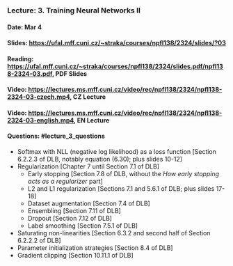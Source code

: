 ### Lecture: 3. Training Neural Networks II
#### Date: Mar 4
#### Slides: https://ufal.mff.cuni.cz/~straka/courses/npfl138/2324/slides/?03
#### Reading: https://ufal.mff.cuni.cz/~straka/courses/npfl138/2324/slides.pdf/npfl138-2324-03.pdf, PDF Slides
#### Video: https://lectures.ms.mff.cuni.cz/video/rec/npfl138/2324/npfl138-2324-03-czech.mp4, CZ Lecture
#### Video: https://lectures.ms.mff.cuni.cz/video/rec/npfl138/2324/npfl138-2324-03-english.mp4, EN Lecture
#### Questions: #lecture_3_questions

- Softmax with NLL (negative log likelihood) as a loss function [Section 6.2.2.3 of DLB, notably equation (6.30); plus slides 10-12]
- Regularization [Chapter 7 until Section 7.1 of DLB]
  - Early stopping [Section 7.8 of DLB, without the _How early stopping acts as a regularizer_ part]
  - L2 and L1 regularization [Sections 7.1 and 5.6.1 of DLB; plus slides 17-18]
  - Dataset augmentation [Section 7.4 of DLB]
  - Ensembling [Section 7.11 of DLB]
  - Dropout [Section 7.12 of DLB]
  - Label smoothing [Section 7.5.1 of DLB]
- Saturating non-linearities [Section 6.3.2 and second half of Section 6.2.2.2 of DLB]
- Parameter initialization strategies [Section 8.4 of DLB]
- Gradient clipping [Section 10.11.1 of DLB]

